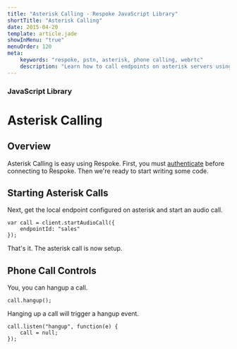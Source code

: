 ```yaml
---
title: "Asterisk Calling - Respoke JavaScript Library"
shortTitle: "Asterisk Calling"
date: 2015-04-20
template: article.jade
showInMenu: "true"
menuOrder: 120
meta:
    keywords: "respoke, pstn, asterisk, phone calling, webrtc"
    description: "Learn how to call endpoints on asterisk servers using Respke"
---
```


### JavaScript Library
# Asterisk Calling

## Overview

Asterisk Calling is easy using Respoke. First, you must [authenticate](/client/javascript/guide/authentication.html) before connecting to Respoke. Then we're ready to start writing some code.

## Starting Asterisk Calls

Next, get the local endpoint configured on asterisk and start an audio call. 

    var call = client.startAudioCall({
        endpointId: "sales"
    });

That's it. The asterisk call is now setup.


## Phone Call Controls

You, you can hangup a call.

    call.hangup(); 
    
Hanging up a call will trigger a hangup event.

    call.listen("hangup", function(e) {
        call = null;
    });